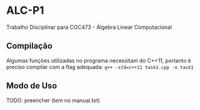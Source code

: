 # ALC-P1
Trabalho Disciplinar para COC473 - Álgebra Linear Computacional

## Compilação
Algumas funções utilizadas no programa necessitam do C++11, portanto é preciso compilar com a flag adequada: `g++ -std=c++11 task1.cpp -o task1`

## Modo de Uso
TODO: preencher (tem no manual.txt)
